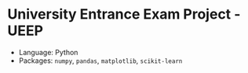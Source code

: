 # University Entrance Exam Project - UEEP

- Language: Python
- Packages: `numpy`, `pandas`, `matplotlib`, `scikit-learn`
